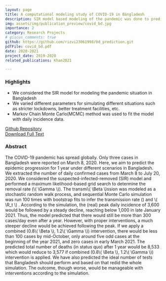 ```yaml
---
layout: page
title: A computational modeling study of COVID-19 in Bangladesh
description: SIR model based modeling of the pandemic was done to predict the pandemic situation in Bangladesh.
img: assets/img/publication_preview/covid_bd.jpg
importance: 2
category: Research Projects
# giscus_comments: true
github: https://github.com/rizvi23061998/bd_prediction.git
pdfFile: covid_bd.pdf 
date: 2020-2021
project_date: 2019-2020
related_publications: Khan2021

---
```

<h3>Highlights</h3>
<ul>
    <li>We considered the SIR model for modeling the pandemic situation in Bangladesh</li>
    <li>We varied different parameters for simulating different situations such as stricter lockdowns, better treatment facilities, etc.
    </li>
    <li> Markov Chain Monte Carlo(MCMC) method was used to fit the model with daily incidence data.
    </li>
</ul>

<a href='{{ page.github }}'> Github Repository </a>
<br>
<a href='/assets/pdf/covid_bd.pdf'>Download Full Text</a>

<h3>Abstract</h3>
The COVID-19 pandemic has spread globally. Only three cases in Bangladesh were reported on March 8, 2020. Here, we aim to predict the epidemic progression for 1 year under different scenarios in Bangladesh. We extracted the number of daily confirmed cases from March 8 to July 20, 2020. We considered the suspected-infected-removed (SIR) model and performed a maximum likelihood-based grid search to determine the removal rate (\( \Gamma \)). The transmi\( \Beta \)ssion was modeled as a stochastic random walk process, and sequential Monte Carlo simulation was run 100 times with bootstrap fits to infer the transmission rate () and \( \R_t \) . According to the simulation, the (real) peak daily incidence of 3,600 would be followed by a steady decline, reaching below 1,000 in late January 2021. Thus, the model predicted that there would still be more than 300 cases/day even after a year. However, with proper interventions, a much steeper decline would be achieved following the peak. If we apply a combined (0.8\( \Beta \), 1.2\( \Gamma \)) intervention, there would be less than 100 cases by mid-October, only around five odd cases at the beginning of the year 2021, and zero cases in early March 2021. The predicted total number of deaths (in status quo) after 1 year would be 8,533 which would reduce to 3,577 if combined (0.8\( \Beta \), 1.2\( \Gamma \)) intervention is applied. We have also predicted the ideal number of tests that Bangladesh should perform and based on that redid the whole simulation. The outcome, though worse, would be manageable with interventions according to the simulation.